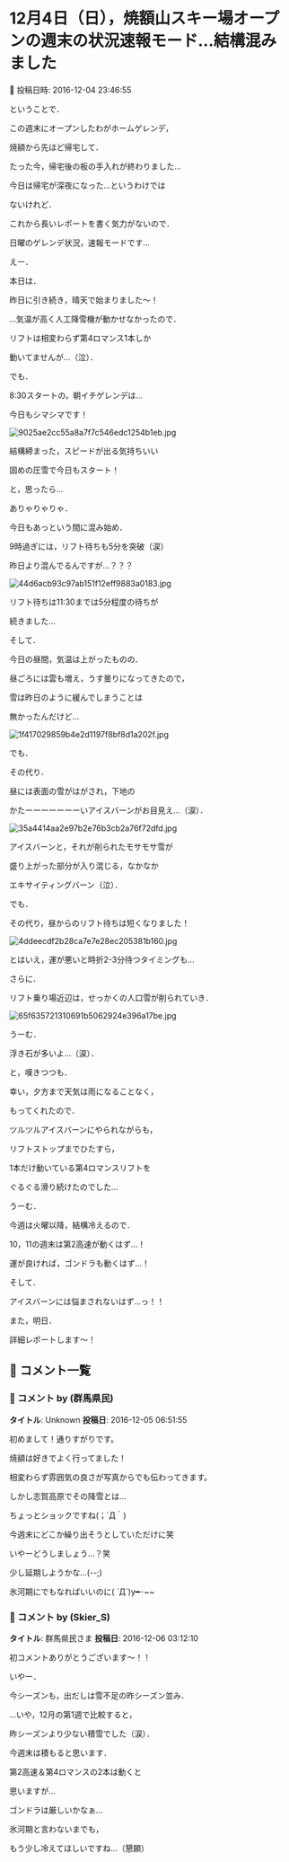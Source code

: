 # 12月4日（日），焼額山スキー場オープンの週末の状況速報モード…結構混みました

📅 投稿日時: 2016-12-04 23:46:55

ということで．


この週末にオープンしたわがホームゲレンデ，


焼額から先ほど帰宅して．


たった今，帰宅後の板の手入れが終わりました…





今日は帰宅が深夜になった…というわけでは


ないけれど．


これから長いレポートを書く気力がないので．


日曜のゲレンデ状況，速報モードです…





えー．


本日は．


昨日に引き続き，晴天で始まりました～！


…気温が高く人工降雪機が動かせなかったので．


リフトは相変わらず第4ロマンス1本しか


動いてませんが…（泣）．





でも．


8:30スタートの，朝イチゲレンデは…


今日もシマシマです！




![9025ae2cc55a8a7f7c546edc1254b1eb.jpg](images/9025ae2cc55a8a7f7c546edc1254b1eb.jpg)




結構締まった，スピードが出る気持ちいい


固めの圧雪で今日もスタート！





と，思ったら…


ありゃりゃりゃ．


今日もあっという間に混み始め．


9時過ぎには，リフト待ちも5分を突破（涙）


昨日より混んでるんですが…？？？




![44d6acb93c97ab151f12eff9883a0183.jpg](images/44d6acb93c97ab151f12eff9883a0183.jpg)




リフト待ちは11:30までは5分程度の待ちが


続きました…





そして．


今日の昼間，気温は上がったものの．


昼ごろには雲も増え，うす曇りになってきたので，


雪は昨日のように緩んでしまうことは


無かったんだけど…




![1f417029859b4e2d1197f8bf8d1a202f.jpg](images/1f417029859b4e2d1197f8bf8d1a202f.jpg)




でも．


その代り．


昼には表面の雪がはがされ，下地の


かたーーーーーーーいアイスバーンがお目見え…（涙）．




![35a4414aa2e97b2e76b3cb2a76f72dfd.jpg](images/35a4414aa2e97b2e76b3cb2a76f72dfd.jpg)




アイスバーンと，それが削られたモサモサ雪が


盛り上がった部分が入り混じる，なかなか


エキサイティングバーン（泣）．





でも．


その代り，昼からのリフト待ちは短くなりました！




![4ddeecdf2b28ca7e7e28ec205381b160.jpg](images/4ddeecdf2b28ca7e7e28ec205381b160.jpg)




とはいえ，運が悪いと時折2-3分待つタイミングも…





さらに．


リフト乗り場近辺は，せっかくの人口雪が削られていき．




![65f635721310691b5062924e396a17be.jpg](images/65f635721310691b5062924e396a17be.jpg)




うーむ．


浮き石が多いよ…（涙）．





と，嘆きつつも．


幸い，夕方まで天気は雨になることなく，


もってくれたので．


ツルツルアイスバーンにやられながらも，


リフトストップまでひたすら，


1本だけ動いている第4ロマンスリフトを


ぐるぐる滑り続けたのでした…





うーむ．


今週は火曜以降，結構冷えるので．


10，11の週末は第2高速が動くはず…！


運が良ければ，ゴンドラも動くはず…！


そして．


アイスバーンには悩まされないはず…っ！！





また，明日．


詳細レポートします～！

## 💬 コメント一覧

### 💬 コメント by (群馬県民)
**タイトル**: Unknown
**投稿日**: 2016-12-05 06:51:55

初めまして！通りすがりです。

焼額は好きでよく行ってました！

相変わらず雰囲気の良さが写真からでも伝わってきます。

しかし志賀高原でその降雪とは...

ちょっとショックですね(；´Д｀)

今週末にどこか繰り出そうとしていただけに笑



いやーどうしましょう…？笑

少し延期しようかな...(--;)

氷河期にでもなればいいのに( ´Д`)y━･~~

### 💬 コメント by (Skier_S)
**タイトル**: 群馬県民さま
**投稿日**: 2016-12-06 03:12:10

初コメントありがとうございます～！！

いやー．

今シーズンも，出だしは雪不足の昨シーズン並み．

…いや，12月の第1週で比較すると，

昨シーズンより少ない積雪でした（涙）．



今週末は積もると思います．

第2高速＆第4ロマンスの2本は動くと

思いますが…

ゴンドラは厳しいかなぁ…



氷河期と言わないまでも，

もう少し冷えてほしいですね…（懇願）

